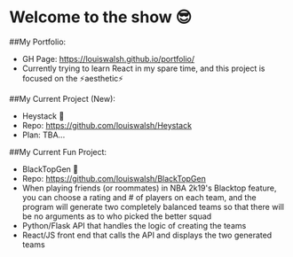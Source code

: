 # Welcome to the show 😎 

##My Portfolio:
- GH Page: https://louiswalsh.github.io/portfolio/
- Currently trying to learn React in my spare time, and this project is focused on the ⚡aesthetic⚡

##My Current Project (New): 
- Heystack 🌱
- Repo: https://github.com/louiswalsh/Heystack
- Plan: TBA...

##My Current Fun Project:
- BlackTopGen 🏀
- Repo: https://github.com/louiswalsh/BlackTopGen
- When playing friends (or roommates) in NBA 2k19's Blacktop feature, you can choose a rating and # of players on each team, and the program will generate two completely balanced teams so that there will be no arguments as to who picked the better squad 
- Python/Flask API that handles the logic of creating the teams
- React/JS front end that calls the API and displays the two generated teams

